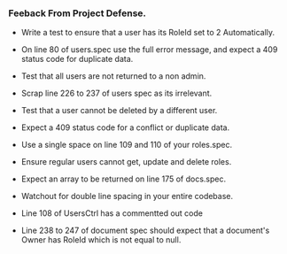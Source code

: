 ### Feeback From Project Defense.

- Write a test to ensure that a user has its RoleId set to 2 Automatically.

- On line 80 of users.spec use the full error message, and expect a 409 status code for duplicate data.
- Test that all users are not returned to a non admin.

- Scrap line 226 to 237 of users spec as its irrelevant.

- Test that a user cannot be deleted by a different user.

- Expect a 409 status code for a conflict or duplicate data.

- Use a single space on line 109 and 110 of your roles.spec.

- Ensure regular users cannot get, update and delete roles.

- Expect an array to be returned on line 175 of docs.spec.

- Watchout for double line spacing in your entire codebase.

- Line 108 of UsersCtrl has a commentted out code

- Line 238 to 247 of document spec should expect that a document's Owner has RoleId which is not equal to null.
